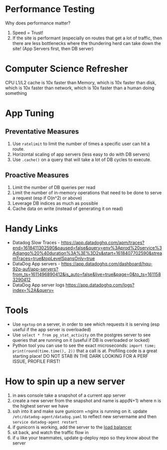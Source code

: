 # Performance Testing

Why does performance matter? 
1. Speed = Trust!
2. If the site is performant (especially on routes that get a lot of traffic, then there are less bottlenecks where the thundering herd can take down the site!  (App Servers first, then DB server)

# Computer Science Refresher

CPU L1/L2 cache is 10x faster than
Memory, which is 10x faster than
disk, which is 10x faster than 
network, which is 10x faster than
a human doing something

# App Tuning

## Preventative Measures

1. Use `ratelimit` to limit the number of times a specific user can hit a route.
2. Horizontal scaling of app servers (less easy to do with DB servers)
3. Use `.cache()` on a query that will take a lot of DB cycles to execute.  

## Proactive Measures

1. Limit the number of DB queries per read
2. Limit the number of in-memory operations that need to be done to serve a request (esp if O(n^2) or above)
3. Leverage DB indices as much as possible
4. Cache data on write (instead of generating it on read)


# Handy Links

- Datadog Slow Traces - https://app.datadoghq.com/apm/traces?end=1618411302590&paused=false&query=env%3Aprod%20service%3Adjango%20%40duration%3A%3E%3D2s&start=1618407702590&streamTraces=true&topLevelSpansOnly=true
- DataDog App servers - https://app.datadoghq.com/dashboard/hqu-92q-auf/app-servers?from_ts=1611496890412&is_auto=false&live=true&page=0&to_ts=1611583290412
- DataDog App server logs https://app.datadoghq.com/logs?index=%2A&query=

# Tools
- Use `ngxtop` on a server, in order to see which requests it is serving (esp useful if the app server is overloaded)
- Use `select * from pg_stat_activity` on the postgres server to see queries that are running on it (useful if DB is overloaded or locked)
- Python tool you can use to see the exact microseconds:  `import time; print(round(time.time(), 2))` that a call is at.   Profiling code is a great starting place!  DO NOT STAB IN THE DARK LOOKING FOR A PERF ISSUE, PROFILE FIRST!

# How to spin up a new server

1. in aws console take a snapshot of a current app server
2. create a new server from the snapshot and name is app(N+1) where n is the highest server we have
3. ssh into it and make sure gunicorn +nginx is running on it.  update `/etc/datadog-agent/datadog.yaml` to reflect new servername and then `service datadog-agent restart`
4. if gunicorn is working, add the server to the [load balancer](https://us-west-2.console.aws.amazon.com/ec2/v2/home?region=us-west-2#TargetGroups:)
5. sit back, and watch the traffic flow in
6. if u like your teammates, update g-deploy repo so they know about the server


